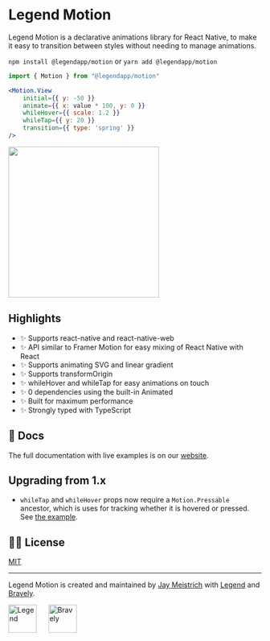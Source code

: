 # Legend Motion

Legend Motion is a declarative animations library for React Native, to make it easy to transition between styles without needing to manage animations.

`npm install @legendapp/motion` or `yarn add @legendapp/motion`

```jsx
import { Motion } from "@legendapp/motion"

<Motion.View
    initial={{ y: -50 }}
    animate={{ x: value * 100, y: 0 }}
    whileHover={{ scale: 1.2 }}
    whileTap={{ y: 20 }}
    transition={{ type: 'spring' }}
/>
```

<a href="https://www.youtube.com/watch?v=cV8whnjLFFU"><img src="https://www.legendapp.com/img/legend-motion-video.png" width="300" /></a>

## Highlights

- ✨ Supports react-native and react-native-web
- ✨ API similar to Framer Motion for easy mixing of React Native with React
- ✨ Supports animating SVG and linear gradient
- ✨ Supports transformOrigin
- ✨ whileHover and whileTap for easy animations on touch
- ✨ 0 dependencies using the built-in Animated
- ✨ Built for maximum performance
- ✨ Strongly typed with TypeScript

## 📖 Docs

The full documentation with live examples is on our [website](https://www.legendapp.com/dev/motion).

## Upgrading from 1.x

- `whileTap` and `whileHover` props now require a `Motion.Pressable` ancestor, which is uses for tracking whether it is hovered or pressed. See [the example](https://www.legendapp.com/dev/motion/overview/#gestures).

## 👩‍⚖️ License

[MIT](LICENSE)

---

Legend Motion is created and maintained by [Jay Meistrich](https://github.com/jmeistrich) with [Legend](https://www.legendapp.com) and [Bravely](https://www.bravely.io).

<p>
    <a href="https://www.legendapp.com"><img src="https://www.legendapp.com/img/LogoTextOnWhite.png" height="56" alt="Legend" /></a>
    <span>&nbsp;&nbsp;&nbsp;&nbsp;</span>
    <a href="https://www.bravely.io"><img src="https://www.legendapp.com/img/bravely-logo.png" height="56" alt="Bravely" /></a>
</p>
